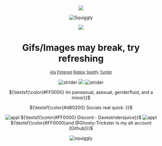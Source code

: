 <div align="center">
<img src="https://files.catbox.moe/1m62rf.gif">

![Squiggly](https://i.ibb.co/99WnzxvK/tumblr-05a9357b87923358fce542937971c0c6-595671df-400.webp)
  
<p align="center">
  <a href="https://github.com/kittinan/spotify-github-profile">
    <img src="https://spotify-github-profile.kittinanx.com/api/view?uid=31374auufhmdwvnklou5a3aykoa4&cover_image=true&theme=novatorem&show_offline=false&background_color=750000&interchange=false&profanity=false&bar_color=b30000&bar_color_cover=false">
  </a>
</p>

# Gifs/Images may break, try refreshing

<sub>[Ata](https://chickenbootyweezer.atabook.org/)
[Pinterest](https://www.pinterest.com/Davestridersjuice/) 
[Roblox](https://www.roblox.com/users/3939267694/profile) 
[Spotify](https://open.spotify.com/user/31374auufhmdwvnklou5a3aykoa4?si=fc4de630f88a49cf) 
[Tumblr](https://www.tumblr.com/davestridersjuice)

![strider](https://i.ibb.co/6cBhqB5C/tumblr-be947ee4868a11c47603ea359cecd70d-fc948f4d-75.webp)
![](https://komarev.com/ghpvc/?username=Davestridersjuice&Style=plastic&label="Because+I+love+him."&color=8B0000) 
![strider](https://i.ibb.co/6cBhqB5C/tumblr-be947ee4868a11c47603ea359cecd70d-fc948f4d-75.webp) 

${\textsf{\color{#FF0000} Im pansexual, asexual, genderfluid, and a minor}}$

${\textsf{\color{#d80200} Socials real quick :}}$ 

![appl](https://i.ibb.co/Bhp06nJ/tumblr-d563e0636285b3919ed8b477d9bbdcac-54f9afa9-75.webp)
${\textsf{\color{#FF0000} Discord - Davestridersjuice}}$
![appl](https://i.ibb.co/Bhp06nJ/tumblr-d563e0636285b3919ed8b477d9bbdcac-54f9afa9-75.webp) </br>
${\textsf{\color{#FF0000}and @Ghosty-Trickster Is my alt account [Github]}}$ 

![squiggly](https://i.ibb.co/99WnzxvK/tumblr-05a9357b87923358fce542937971c0c6-595671df-400.webp)







